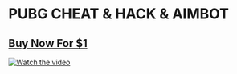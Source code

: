 # PUBG CHEAT & HACK & AIMBOT
## [Buy Now For $1](https://cheesing.net/pubg)
[![Watch the video](https://i.imgur.com/huJceJE.png)](https://streamable.com/e/sj7pum)
